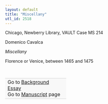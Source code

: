 ```yaml
---
layout: default
title: "Miscellany"
utl_id: 2518
---
```



Chicago, Newberry Library, VAULT Case MS 214


Domenico Cavalca


*Miscellany*


Florence or Venice, between 1465 and 1475


 

<table border="0.5" cellpadding="1" cellspacing="1" style="width: 200px; background-color:#F8F8F8;"><tbody style="border-color:#ccc"><tr style="border-color:#ccc"><td>Go to <a href="https://centerfordigitalhumanities.github.io/Newberry-Italian-paleography/essay/010" target="_blank">Background Essay</a><br />
			Go to <a href="https://centerfordigitalhumanities.github.io/Newberry-Italian-paleography/www/record.html?id=010" target="_blank">Manuscript</a> page</td>
</tr></tbody></table>
